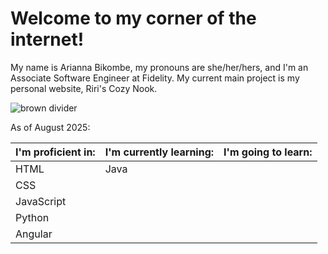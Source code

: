 # Welcome to my corner of the internet!

My name is Arianna Bikombe, my pronouns are she/her/hers, and I'm an Associate Software Engineer at Fidelity.
My current main project is my personal website, Riri's Cozy Nook.

![brown divider](https://preview.redd.it/ypjkwzv6b0k51.png?width=960&crop=smart&auto=webp&s=a29922d4bb5847e20c86e4d5d86b4b1b252c80fb)

As of August 2025:

| I'm proficient in: | I'm currently learning: | I'm going to learn: |
|--------------------|-------------------------|---------------------|
|        HTML        |          Java           |                     |
|        CSS         |                         |                     |
|     JavaScript     |                         |                     |
|       Python       |                         |                     |
|       Angular      |                         |                     |
